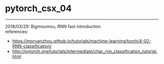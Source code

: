 # pytorch_csx_04
---

2018/03/29: Bigmoumou, RNN fast introduction       
references:       
  - https://morvanzhou.github.io/tutorials/machine-learning/torch/4-02-RNN-classification/
  - http://pytorch.org/tutorials/intermediate/char_rnn_classification_tutorial.html
